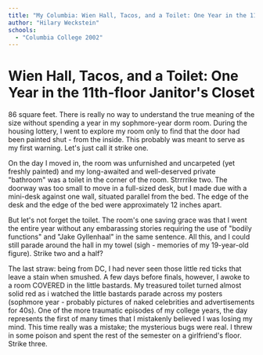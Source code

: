 ```yaml
---
title: "My Columbia: Wien Hall, Tacos, and a Toilet: One Year in the 11th-floor Janitor's Closet"
author: "Hilary Weckstein"
schools:
  - "Columbia College 2002"
---
```


# Wien Hall, Tacos, and a Toilet: One Year in the 11th-floor Janitor's Closet

86 square feet. There is really no way to understand the true meaning of the size without spending a year in my sophmore-year dorm room. During the housing lottery, I went to explore my room only to find that the door had been painted shut - from the inside. This probably was meant to serve as my first warning. Let's just call it strike one.

On the day I moved in, the room was unfurnished and uncarpeted (yet freshly painted) and my long-awaited and well-deserved private "bathroom" was a toilet in the corner of the room. Strrrrike two. The doorway was too small to move in a full-sized desk, but I made due with a mini-desk against one wall, situated parallel from the bed. The edge of the desk and the edge of the bed were approximately 12 inches apart.

But let's not forget the toilet. The room's one saving grace was that I went the entire year without any embarassing stories requiring the use of  "bodily functions" and "Jake Gyllenhaal" in the same sentence. All this, and I could still parade around the hall in my towel (sigh - memories of my 19-year-old figure). Strike two and a half?

The last straw: being from DC, I had never seen those little red ticks that leave a stain when smushed. A few days before finals, however, I awoke to a room COVERED in the little bastards. My treasured toilet turned almost solid red as i watched the little bastards parade across my posters (sophmore year - probably pictures of naked celebrities and advertisements for 40s). One of the more traumatic episodes of my college years, the day represents the first of many times that I mistakenly believed I was losing my mind. This time really was a mistake; the mysterious bugs were real. I threw in some poison and spent the rest of the semester on a girlfriend's floor. Strike three.
